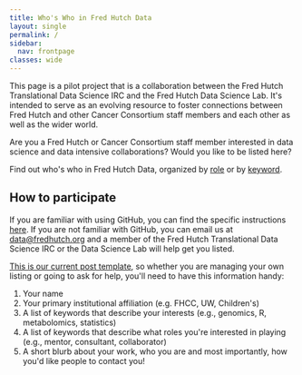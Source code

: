 ```yaml
---
title: Who's Who in Fred Hutch Data
layout: single
permalink: /
sidebar: 
  nav: frontpage
classes: wide
---
```


This page is a pilot project that is a collaboration between the Fred Hutch Translational Data Science IRC and the Fred Hutch Data Science Lab.  It's intended to serve as an evolving resource to foster connections between Fred Hutch and other Cancer Consortium staff members and each other as well as the wider world. 

Are you a Fred Hutch or Cancer Consortium staff member interested in data science and data intensive collaborations?  Would you like to be listed here?  


Find out who's who in Fred Hutch Data, organized by [role](/roles/) or by [keyword](/keywords/).


## How to participate
If you are familiar with using GitHub, you can find the specific instructions [here](https://github.com/FredHutch/who-is-who).  If you are not familiar with GitHub, you can email us at data@fredhutch.org and a member of the Fred Hutch Translational Data Science IRC or the Data Science Lab will help get you listed.  

[This is our current post template]([https://github.com/FredHutch/who-is-who/template.md](https://github.com/FredHutch/who-is-who/blob/main/template.md)), so whether you are managing your own listing or going to ask for help, you'll need to have this information handy:


1.  Your name
2.  Your primary institutional affiliation (e.g. FHCC, UW, Children's)
3.  A list of keywords that describe your interests (e.g., genomics, R, metabolomics, statistics)
4.  A list of keywords that describe what roles you're interested in playing (e.g., mentor, consultant, collaborator)
5.  A short blurb about your work, who you are and most importantly, how you'd like people to contact you!

